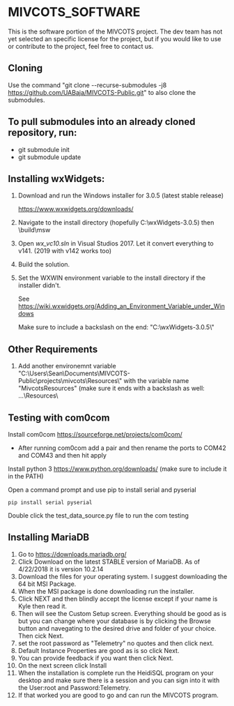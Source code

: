 # MIVCOTS_SOFTWARE
This is the software portion of the MIVCOTS project.
The dev team has not yet selected an specific license for the project, but if you would like to use or contribute to the project, feel free to contact us.

## Cloning
Use the command "git clone --recurse-submodules -j8 https://github.com/UABaja/MIVCOTS-Public.git" to also clone the submodules.

## To pull submodules into an already cloned repository, run:
- git submodule init
- git submodule update

## Installing wxWidgets:
1. Download and run the Windows installer for 3.0.5 (latest stable release)

   https://www.wxwidgets.org/downloads/

2. Navigate to the install directory (hopefully C:\wxWidgets-3.0.5) then \build\msw
3. Open *wx_vc10.sln* in Visual Studios 2017. Let it convert everything to v141. (2019 with v142 works too)
4. Build the solution.
5. Set the WXWIN environment variable to the install directory if the installer didn't. 

   See https://wiki.wxwidgets.org/Adding_an_Environment_Variable_under_Windows

   Make sure to include a backslash on the end: "C:\wxWidgets-3.0.5\\"

## Other Requirements
1. Add another environemnt variable "C:\Users\Sean\Documents\MIVCOTS-Public\projects\mivcots\Resources\\" with the variable name "MivcotsResources" (make sure it ends with a backslash as well: ...\Resources\\
## Testing with com0com

Install com0com https://sourceforge.net/projects/com0com/

* After running com0com add a pair and then rename the ports to COM42 and COM43 and then hit apply

Install python 3 https://www.python.org/downloads/ (make sure to include it in the PATH)

Open a command prompt and use pip to install serial and pyserial

```shell
pip install serial pyserial
```
Double click the test_data_source.py file to run the com testing

## Installing MariaDB

1. Go to https://downloads.mariadb.org/
2. Click Download on the latest STABLE version of MariaDB. As of 4/22/2018 it is version 10.2.14
3. Download the files for your operating system. I suggest downloading the 64 bit MSI Package.
4. When the MSI package is done downloading run the installer.
5. Click NEXT and then blindly accept the license except if your name is Kyle then read it.
6. Then will see the Custom Setup screen. Everything should be good as is but you can change where your database is by clicking the Browse button and navegating to the desired drive and folder of your choice. Then cick Next.
7. set the root password as "Telemetry" no quotes and then click next.
8. Default Instance Properties are good as is so click Next.
9. You can provide feedback if you want then click Next.
10. On the next screen click Install
11. When the installation is complete run the HeidiSQL program on your desktop and make sure there is a session and you can sign into it with the User:root and Password:Telemetry.
12. If that worked you are good to go and can run the MIVCOTS program.



